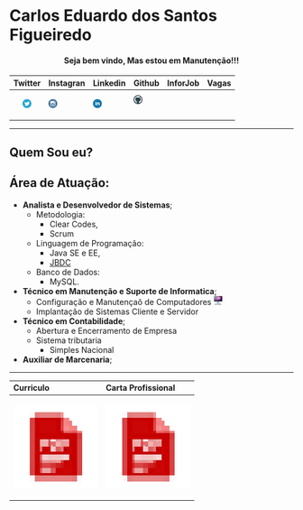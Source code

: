 # Carlos Eduardo dos Santos Figueiredo

<H4 align = "center"><b>Seja bem vindo, Mas estou em Manutenção!!!</b></h4>

| Twitter | Instagran | Linkedin | Github  |InforJob|Vagas|
| :--- | :--- | :--- | :--- | :---|:---|
| <p align ="center">[![](.gitbook/assets/RedeSocial/twitter.png "Acessa ai")](https://twitter.com/Carlao_Me_Ajuda )| [![](.gitbook/assets/RedeSocial/instagram.png "Acessa ai")](https://www.instagram.com/carlao.me.ajuda/) | [![](.gitbook/assets/RedeSocial/linkedin-1-.png "Acessa ai")](https://www.linkedin.com/in/carlos-eduardo-dos-s-figueiredo-76128837/) | [![](.gitbook/assets/RedeSocial/github.png "Acessa ai")](https://github.com/carloseduardonit/)</p>  |||


-------------

## Quem Sou eu?

## Área de Atuação:
* <b>Analista e Desenvolvedor de Sistemas</b>;
  * Metodologia:
    * Clear Codes,
    * Scrum
  * Linguagem de Programação:
    * Java SE e EE,
    * [JBDC ](https://github.com/carloseduardonit/ConectordoCarlos "_blank")
  * Banco de Dados:
    * MySQL.
* <b>Técnico em Manutenção e Suporte  de  Informatica</b>;
  * Configuração e Manutençaõ de Computadores  <img src =".gitbook/assets/computador.jpeg">
  * Implantação de Sistemas Cliente e Servidor
* <b>Técnico em Contabilidade</b>;
  * Abertura e Encerramento de Empresa
  * Sistema tributaria
    * Simples Nacional
* <b>Auxiliar de Marcenaria</b>;
----------
|Curriculo|Carta Profissional|
|:---|:---|
|<p align = "center"><img src =".gitbook/assets/Diversos/pdf.png"></p>|<img src =".gitbook/assets/Diversos/pdf.png">|
